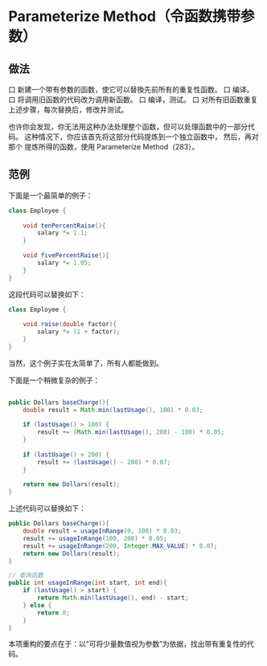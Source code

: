 # Parameterize Method（令函数携带参数）




## 做法

⼝ 新建⼀个带有参数的函数，使它可以替換先前所有的重复性函数。
⼝ 编译。
⼝ 将调⽤旧函数的代码改为调⽤新函数。
⼝ 编译，测试。
⼝ 对所有旧函数重复上述步骤，每次替换后，修改并测试。

也许你会发现，你⽆法⽤这种办法处理整个函数，但可以处理函数中的⼀部分代码。
这种情况下，你应该⾸先将这部分代码提炼到⼀个独⽴函数中，
然后，再对那个 提炼所得的函数，使⽤ Parameterize Method（283）。

## 范例

下⾯是⼀个最简单的例⼦：
```java
class Employee {
    
    void tenPercentRaise(){
        salary *= 1.1;
    }
    
    void fivePercentRaise(){
        salary *= 1.05;
    }
}
```

这段代码可以替换如下：
```java
class Employee {
    
    void raise(double factor){
        salary *= (1 + factor);
    }
}

```
当然，这个例⼦实在太简单了，所有⼈都能做到。

下⾯是⼀个稍微复杂的例⼦：

```java

public Dollars baseCharge(){
    double result = Math.min(lastUsage(), 100) * 0.03;
    
    if (lastUsage() > 100) {
        result += (Math.min(lastUsage(), 200) - 100) * 0.05;
    }
    
    if (lastUsage() > 200) {
        result += (lastUsage() - 200) * 0.07;
    }
    
    return new Dollars(result);
}

```

上述代码可以替换如下：
```java
public Dollars baseCharge(){
    double result = usageInRange(0, 100) * 0.03;
    result += usageInRange(100, 200) * 0.05;
    result += usageInRange(200, Integer.MAX_VALUE) * 0.07;
    return new Dollars(result);
}

// 查询函数
public int usageInRange(int start, int end){
    if (lastUsage() > start) {
        return Math.min(lastUsage(), end) - start;
    } else {
        return 0;
    }
}

```

本项重构的要点在于：以“可将少量数值视为参数”为依据，找出带有重复性的代码。

